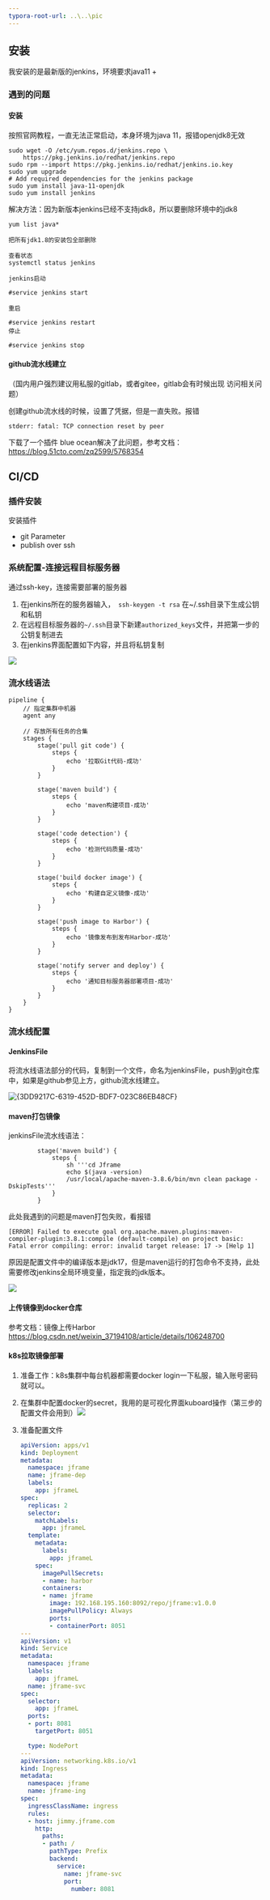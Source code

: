 ```yaml
---
typora-root-url: ..\..\pic
---
```


## 安装

我安装的是最新版的jenkins，环境要求java11 + 

### 遇到的问题

#### 安装

按照官网教程，一直无法正常启动，本身环境为java 11，报错openjdk8无效

```
sudo wget -O /etc/yum.repos.d/jenkins.repo \
    https://pkg.jenkins.io/redhat/jenkins.repo
sudo rpm --import https://pkg.jenkins.io/redhat/jenkins.io.key
sudo yum upgrade
# Add required dependencies for the jenkins package
sudo yum install java-11-openjdk
sudo yum install jenkins
```

解决方法：因为新版本jenkins已经不支持jdk8，所以要删除环境中的jdk8

```
yum list java* 

把所有jdk1.8的安装包全部删除
```

```
查看状态
systemctl status jenkins

jenkins启动

#service jenkins start

重启

#service jenkins restart
停止

#service jenkins stop
```

#### github流水线建立

（国内用户强烈建议用私服的gitlab，或者gitee，gitlab会有时候出现 访问相关问题）

创建github流水线的时候，设置了凭据，但是一直失败。报错

```
stderr: fatal: TCP connection reset by peer
```

下载了一个插件 blue ocean解决了此问题，参考文档：https://blog.51cto.com/zq2599/5768354

## CI/CD 

### 插件安装

安装插件

- git Parameter
- publish over ssh

### 系统配置-连接远程目标服务器

通过ssh-key，连接需要部署的服务器

1. 在jenkins所在的服务器输入，` ssh-keygen -t rsa` 在~/.ssh目录下生成公钥和私钥
2. 在远程目标服务器的`~/.ssh`目录下新建`authorized_keys`文件，并把第一步的公钥复制进去
3. 在jenkins界面配置如下内容，并且将私钥复制

![](/微信截图_20230102194624.png)



### 流水线语法

```
pipeline {
    // 指定集群中机器
    agent any

    // 存放所有任务的合集
    stages {
        stage('pull git code') {
            steps {
                echo '拉取Git代码-成功'
            }
        }

        stage('maven build') {
            steps {
                echo 'maven构建项目-成功'
            }
        }

        stage('code detection') {
            steps {
                echo '检测代码质量-成功'
            }
        }

        stage('build docker image') {
            steps {
                echo '构建自定义镜像-成功'
            }
        }

        stage('push image to Harbor') {
            steps {
                echo '镜像发布到发布Harbor-成功'
            }
        }

        stage('notify server and deploy') {
            steps {
                echo '通知目标服务器部署项目-成功'
            }
        }
    }
}
```

### 流水线配置

#### JenkinsFile

将流水线语法部分的代码，复制到一个文件，命名为jenkinsFile，push到git仓库中，如果是github参见上方，github流水线建立。

![{3DD9217C-6319-452D-BDF7-023C86EB48CF}](/{3DD9217C-6319-452D-BDF7-023C86EB48CF}.png)

#### maven打包镜像

jenkinsFile流水线语法：

```
        stage('maven build') {
            steps {
                sh '''cd Jframe
                echo $(java -version)
                /usr/local/apache-maven-3.8.6/bin/mvn clean package -DskipTests'''
            }
        }
```

此处我遇到的问题是maven打包失败，看报错

```
[ERROR] Failed to execute goal org.apache.maven.plugins:maven-compiler-plugin:3.8.1:compile (default-compile) on project basic: Fatal error compiling: error: invalid target release: 17 -> [Help 1]
```

原因是配置文件中的编译版本是jdk17，但是maven运行的打包命令不支持，此处需要修改jenkins全局环境变量，指定我的jdk版本。

![](/{543E940D-216A-4F7C-A2C2-0420D12C77DE}.png)

#### 上传镜像到docker仓库

参考文档：镜像上传Harbor  https://blog.csdn.net/weixin_37194108/article/details/106248700

#### k8s拉取镜像部署

1. 准备工作：k8s集群中每台机器都需要docker login一下私服，输入账号密码就可以。

2. 在集群中配置docker的secret，我用的是可视化界面kuboard操作（第三步的配置文件会用到）![](/{C871343C-FD9A-48AD-A0D6-F56E5418F8AB}.png)

3. 准备配置文件

   ```yaml
   apiVersion: apps/v1
   kind: Deployment
   metadata:
     namespace: jframe
     name: jframe-dep
     labels:
       app: jframeL
   spec:
     replicas: 2
     selector:
       matchLabels:
         app: jframeL
     template:
       metadata:
         labels:
           app: jframeL    
       spec:
         imagePullSecrets:
         - name: harbor
         containers:
         - name: jframe
           image: 192.168.195.160:8092/repo/jframe:v1.0.0
           imagePullPolicy: Always
           ports:
           - containerPort: 8051
   ---
   apiVersion: v1
   kind: Service
   metadata:
     namespace: jframe
     labels:
       app: jframeL
     name: jframe-svc  
   spec:
     selector:
       app: jframeL
     ports:
     - port: 8081
       targetPort: 8051
   
     type: NodePort
   ---
   apiVersion: networking.k8s.io/v1
   kind: Ingress
   metadata:
     namespace: jframe
     name: jframe-ing 
   spec:
     ingressClassName: ingress
     rules:
     - host: jimmy.jframe.com
       http:
         paths:
         - path: /
           pathType: Prefix
           backend:
             service:
               name: jframe-svc
               port:
                 number: 8081
   ```

   

